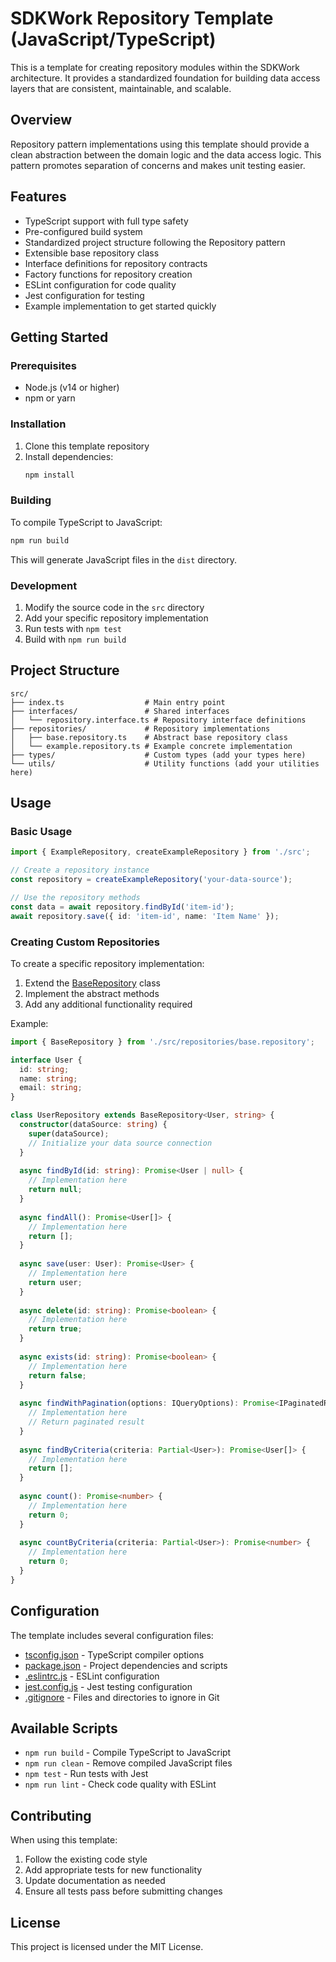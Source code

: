 # SDKWork Repository Template (JavaScript/TypeScript)

This is a template for creating repository modules within the SDKWork architecture. It provides a standardized foundation for building data access layers that are consistent, maintainable, and scalable.

## Overview

Repository pattern implementations using this template should provide a clean abstraction between the domain logic and the data access logic. This pattern promotes separation of concerns and makes unit testing easier.

## Features

- TypeScript support with full type safety
- Pre-configured build system
- Standardized project structure following the Repository pattern
- Extensible base repository class
- Interface definitions for repository contracts
- Factory functions for repository creation
- ESLint configuration for code quality
- Jest configuration for testing
- Example implementation to get started quickly

## Getting Started

### Prerequisites

- Node.js (v14 or higher)
- npm or yarn

### Installation

1. Clone this template repository
2. Install dependencies:
   ```bash
   npm install
   ```

### Building

To compile TypeScript to JavaScript:
```bash
npm run build
```

This will generate JavaScript files in the `dist` directory.

### Development

1. Modify the source code in the `src` directory
2. Add your specific repository implementation
3. Run tests with `npm test`
4. Build with `npm run build`

## Project Structure

```
src/
├── index.ts                  # Main entry point
├── interfaces/               # Shared interfaces
│   └── repository.interface.ts # Repository interface definitions
├── repositories/             # Repository implementations
│   ├── base.repository.ts    # Abstract base repository class
│   └── example.repository.ts # Example concrete implementation
├── types/                    # Custom types (add your types here)
└── utils/                    # Utility functions (add your utilities here)
```

## Usage

### Basic Usage

```typescript
import { ExampleRepository, createExampleRepository } from './src';

// Create a repository instance
const repository = createExampleRepository('your-data-source');

// Use the repository methods
const data = await repository.findById('item-id');
await repository.save({ id: 'item-id', name: 'Item Name' });
```

### Creating Custom Repositories

To create a specific repository implementation:

1. Extend the [BaseRepository](src/repositories/base.repository.ts) class
2. Implement the abstract methods
3. Add any additional functionality required

Example:
```typescript
import { BaseRepository } from './src/repositories/base.repository';

interface User {
  id: string;
  name: string;
  email: string;
}

class UserRepository extends BaseRepository<User, string> {
  constructor(dataSource: string) {
    super(dataSource);
    // Initialize your data source connection
  }
  
  async findById(id: string): Promise<User | null> {
    // Implementation here
    return null;
  }
  
  async findAll(): Promise<User[]> {
    // Implementation here
    return [];
  }
  
  async save(user: User): Promise<User> {
    // Implementation here
    return user;
  }
  
  async delete(id: string): Promise<boolean> {
    // Implementation here
    return true;
  }
  
  async exists(id: string): Promise<boolean> {
    // Implementation here
    return false;
  }
  
  async findWithPagination(options: IQueryOptions): Promise<IPaginatedResult<User>> {
    // Implementation here
    // Return paginated result
  }
  
  async findByCriteria(criteria: Partial<User>): Promise<User[]> {
    // Implementation here
    return [];
  }
  
  async count(): Promise<number> {
    // Implementation here
    return 0;
  }
  
  async countByCriteria(criteria: Partial<User>): Promise<number> {
    // Implementation here
    return 0;
  }
}
```

## Configuration

The template includes several configuration files:

- [tsconfig.json](tsconfig.json) - TypeScript compiler options
- [package.json](package.json) - Project dependencies and scripts
- [.eslintrc.js](.eslintrc.js) - ESLint configuration
- [jest.config.js](jest.config.js) - Jest testing configuration
- [.gitignore](.gitignore) - Files and directories to ignore in Git

## Available Scripts

- `npm run build` - Compile TypeScript to JavaScript
- `npm run clean` - Remove compiled JavaScript files
- `npm test` - Run tests with Jest
- `npm run lint` - Check code quality with ESLint

## Contributing

When using this template:

1. Follow the existing code style
2. Add appropriate tests for new functionality
3. Update documentation as needed
4. Ensure all tests pass before submitting changes

## License

This project is licensed under the MIT License.